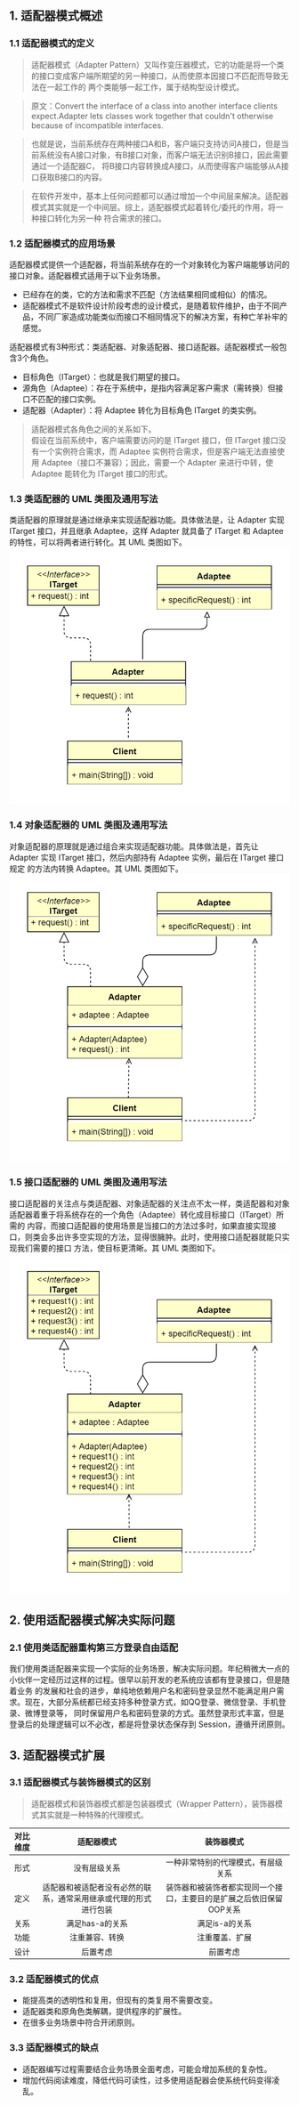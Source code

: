## 1. 适配器模式概述
### 1.1 适配器模式的定义
> 适配器模式（Adapter Pattern）又叫作变压器模式，它的功能是将一个类的接口变成客户端所期望的另一种接口，从而使原本因接口不匹配而导致无法在一起工作的
> 两个类能够一起工作，属于结构型设计模式。

> 原文：Convert the interface of a class into another interface clients expect.Adapter lets classes work together that couldn't
> otherwise because of incompatible interfaces.

> 也就是说，当前系统存在两种接口A和B，客户端只支持访问A接口，但是当前系统没有A接口对象，有B接口对象，而客户端无法识别B接口，因此需要通过一个适配器C，
> 将B接口内容转换成A接口，从而使得客户端能够从A接口获取B接口的内容。

> 在软件开发中，基本上任何问题都可以通过增加一个中间层来解决。适配器模式其实就是一个中间层。综上，适配器模式起着转化/委托的作用，将一种接口转化为另一种
> 符合需求的接口。

### 1.2 适配器模式的应用场景
适配器模式提供一个适配器，将当前系统存在的一个对象转化为客户端能够访问的接口对象。适配器模式适用于以下业务场景。
*   已经存在的类，它的方法和需求不匹配（方法结果相同或相似）的情况。
*   适配器模式不是软件设计阶段考虑的设计模式，是随着软件维护，由于不同产品，不同厂家造成功能类似而接口不相同情况下的解决方案，有种亡羊补牢的感觉。

适配器模式有3种形式：类适配器、对象适配器、接口适配器。适配器模式一般包含3个角色。
*   目标角色（ITarget）：也就是我们期望的接口。
*   源角色（Adaptee）：存在于系统中，是指内容满足客户需求（需转换）但接口不匹配的接口实例。
*   适配器（Adapter）：将 Adaptee 转化为目标角色 ITarget 的类实例。

> 适配器模式各角色之间的关系如下。<br>
> 假设在当前系统中，客户端需要访问的是 ITarget 接口，但 ITarget 接口没有一个实例符合需求，而 Adaptee 实例符合需求，但是客户端无法直接使用
> Adaptee（接口不兼容）；因此，需要一个 Adapter 来进行中转，使 Adaptee 能转化为 ITarget 接口的形式。

### 1.3 类适配器的 UML 类图及通用写法
类适配器的原理就是通过继承来实现适配器功能。具体做法是，让 Adapter 实现 ITarget 接口，并且继承 Adaptee，这样 Adapter 就具备了 ITarget 和
Adaptee 的特性，可以将两者进行转化。其 UML 类图如下。
![图片](适配器模式UML01.png)

### 1.4 对象适配器的 UML 类图及通用写法
对象适配器的原理就是通过组合来实现适配器功能。具体做法是，首先让 Adapter 实现 ITarget 接口，然后内部持有 Adaptee 实例，最后在 ITarget 接口规定
的方法内转换 Adaptee。其 UML 类图如下。
![图片](适配器模式UML02.png)

### 1.5 接口适配器的 UML 类图及通用写法
接口适配器的关注点与类适配器、对象适配器的关注点不太一样，类适配器和对象适配器着重于将系统存在的一个角色（Adaptee）转化成目标接口（ITarget）所需的
内容，而接口适配器的使用场景是当接口的方法过多时，如果直接实现接口，则类会多出许多空实现的方法，显得很臃肿。此时，使用接口适配器就能只实现我们需要的接口
方法，使目标更清晰。其 UML 类图如下。
![图片](适配器模式UML03.png)

## 2. 使用适配器模式解决实际问题
### 2.1 使用类适配器重构第三方登录自由适配
我们使用类适配器来实现一个实际的业务场景，解决实际问题。年纪稍微大一点的小伙伴一定经历过这样的过程。很早以前开发的老系统应该都有登录接口，但是随着业务
的发展和社会的进步，单纯地依赖用户名和密码登录显然不能满足用户需求。现在，大部分系统都已经支持多种登录方式，如QQ登录、微信登录、手机登录、微博登录等，
同时保留用户名和密码登录的方式。虽然登录形式丰富，但是登录后的处理逻辑可以不必改，都是将登录状态保存到 Session，遵循开闭原则。

## 3. 适配器模式扩展
### 3.1 适配器模式与装饰器模式的区别
> 适配器模式和装饰器模式都是包装器模式（Wrapper Pattern），装饰器模式其实就是一种特殊的代理模式。

对比维度|适配器模式|装饰器模式
:---:|:---:|:---:
形式|没有层级关系|一种非常特别的代理模式，有层级关系
定义|适配器和被适配者没有必然的联系，通常采用继承或代理的形式进行包装|装饰器和被装饰者都实现同一个接口，主要目的是扩展之后依旧保留OOP关系
关系|满足has-a的关系|满足is-a的关系
功能|注重兼容、转换|注重覆盖、扩展
设计|后置考虑|前置考虑

### 3.2 适配器模式的优点
*   能提高类的透明性和复用，但现有的类复用不需要改变。
*   适配器类和原角色类解耦，提供程序的扩展性。
*   在很多业务场景中符合开闭原则。

### 3.3 适配器模式的缺点
*   适配器编写过程需要结合业务场景全面考虑，可能会增加系统的复杂性。
*   增加代码阅读难度，降低代码可读性，过多使用适配器会使系统代码变得凌乱。
